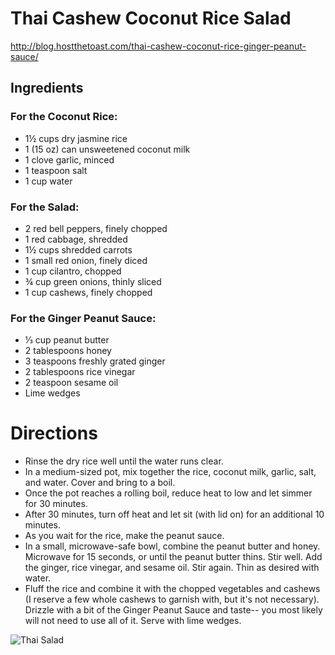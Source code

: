 # Thai Cashew Coconut Rice Salad
http://blog.hostthetoast.com/thai-cashew-coconut-rice-ginger-peanut-sauce/

## Ingredients

### For the Coconut Rice:
* 1½ cups dry jasmine rice
* 1 (15 oz) can unsweetened coconut milk
* 1 clove garlic, minced
* 1 teaspoon salt
* 1 cup water

### For the Salad:
* 2 red bell peppers, finely chopped
* 1 red cabbage, shredded
* 1½ cups shredded carrots
* 1 small red onion, finely diced
* 1 cup cilantro, chopped
* ¾ cup green onions, thinly sliced
* 1 cup cashews, finely chopped

### For the Ginger Peanut Sauce:
* ⅓ cup peanut butter
* 2 tablespoons honey
* 3 teaspoons freshly grated ginger
* 2 tablespoons rice vinegar
* 2 teaspoon sesame oil
* Lime wedges

# Directions
* Rinse the dry rice well until the water runs clear.
* In a medium-sized pot, mix together the rice, coconut milk, garlic, salt, and water. Cover and bring to a boil.
* Once the pot reaches a rolling boil, reduce heat to low and let simmer for 30 minutes.
* After 30 minutes, turn off heat and let sit (with lid on) for an additional 10 minutes.
* As you wait for the rice, make the peanut sauce.
* In a small, microwave-safe bowl, combine the peanut butter and honey. Microwave for 15 seconds, or until the peanut butter thins. Stir well. Add the ginger, rice vinegar, and sesame oil. Stir again. Thin as desired with water.
* Fluff the rice and combine it with the chopped vegetables and cashews (I reserve a few whole cashews to garnish with, but it's not necessary). Drizzle with a bit of the Ginger Peanut Sauce and taste-- you most likely will not need to use all of it. Serve with lime wedges.

![Thai Salad](http://photos-f.ak.instagram.com/hphotos-ak-xap1/10561071_654165324675141_29281420_n.jpg)

